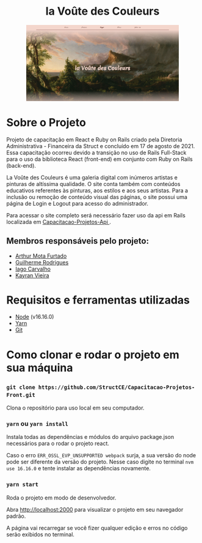 <h1 align="center"> la Voûte des Couleurs </h1>

<p align="center">
    <img align="center" src="./public/projetos_thumb.png" width="400" >
<p>

# Sobre o Projeto

Projeto de capacitação em React e Ruby on Rails criado pela Diretoria Administrativa - Financeira da Struct e concluído em 17 de agosto de 2021. Essa capacitação ocorreu devido a transição no uso de Rails Full-Stack para o uso da biblioteca React (front-end) em conjunto com Ruby on Rails (back-end).

La Voûte des Couleurs é uma galeria digital com inúmeros artistas e pinturas de altíssima qualidade. O site conta também com conteúdos educativos referentes às pinturas, aos estilos e aos seus artistas. Para a inclusão ou remoção de conteúdo visual das páginas, o site possui uma página de Login e Logout para acesso do administrador.

Para acessar o site completo será necessário fazer uso da api em Rails localizada em [Capacitacao-Projetos-Api
](https://github.com/StructCE/Capacitacao-Projetos-Api). 

## Membros responsáveis pelo projeto:
* [Arthur Mota Furtado](https://github.com/BomDia12)
* [Guilherme Rodrigues](https://github.com/guilodron)
* [Iago Carvalho](https://github.com/carvalhoiago)
* [Kayran Vieira](https://github.com/DraculK)

# Requisitos e ferramentas utilizadas
* [Node](https://nodejs.org/en/download/) (v16.16.0)
* [Yarn](https://classic.yarnpkg.com/lang/en/docs/install/#windows-stable)
* [Git](https://git-scm.com/downloads)

# Como clonar e rodar o projeto em sua máquina
### `git clone https://github.com/StructCE/Capacitacao-Projetos-Front.git`
Clona o repositório para uso local em seu computador.

### `yarn` ou `yarn install`
Instala todas as dependências e módulos do arquivo package.json necessários para o rodar o projeto react.

Caso o erro `ERR_OSSL_EVP_UNSUPPORTED webpack` surja, a sua versão do node pode ser diferente da versão do projeto. Nesse caso digite no terminal `nvm use 16.16.0` e tente instalar as dependências novamente.

### `yarn start`
Roda o projeto em modo de desenvolvedor.

Abra [http://localhost:2000](http://localhost:2000) para visualizar o projeto em seu navegador padrão.

A página vai recarregar se você fizer qualquer edição e erros no código serão exibidos no terminal.

